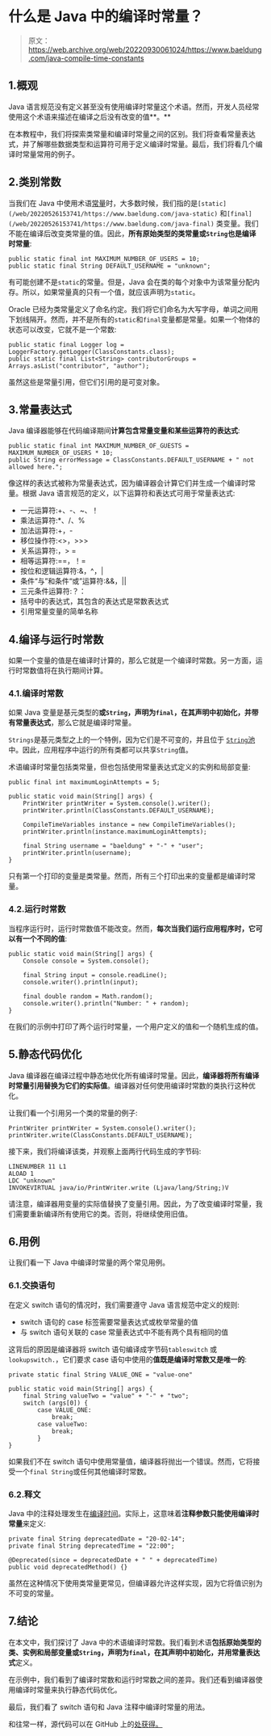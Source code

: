 # 什么是 Java 中的编译时常量？

> 原文：<https://web.archive.org/web/20220930061024/https://www.baeldung.com/java-compile-time-constants>

## 1.概观

Java 语言规范没有定义甚至没有使用编译时常量这个术语。然而，开发人员经常使用这个术语来描述在编译之后没有改变的值**。**

在本教程中，我们将探索类常量和编译时常量之间的区别。我们将查看常量表达式，并了解哪些数据类型和运算符可用于定义编译时常量。最后，我们将看几个编译时常量常用的例子。

## 2.类别常数

当我们在 Java 中使用术语[常量](/web/20220526153741/https://www.baeldung.com/java-constants-good-practices)时，大多数时候，我们指的是`[static](/web/20220526153741/https://www.baeldung.com/java-static)` 和`[final](/web/20220526153741/https://www.baeldung.com/java-final)` 类变量。我们不能在编译后改变类常量的值。因此，**所有原始类型的类常量或`String`也是编译时常量**:

```
public static final int MAXIMUM_NUMBER_OF_USERS = 10;
public static final String DEFAULT_USERNAME = "unknown"; 
```

有可能创建不是`static`的常量。但是，Java 会在类的每个对象中为该常量分配内存。所以，如果常量真的只有一个值，就应该声明为`static`。

Oracle 已经为类常量定义了命名约定。我们将它们命名为大写字母，单词之间用下划线隔开。然而，并不是所有的`static`和`final`变量都是常量。如果一个物体的状态可以改变，它就不是一个常数:

```
public static final Logger log = LoggerFactory.getLogger(ClassConstants.class);
public static final List<String> contributorGroups = Arrays.asList("contributor", "author");
```

虽然这些是常量引用，但它们引用的是可变对象。

## 3.常量表达式

Java 编译器能够在代码编译期间**计算包含常量变量和某些运算符的表达式**:

```
public static final int MAXIMUM_NUMBER_OF_GUESTS = MAXIMUM_NUMBER_OF_USERS * 10;
public String errorMessage = ClassConstants.DEFAULT_USERNAME + " not allowed here.";
```

像这样的表达式被称为常量表达式，因为编译器会计算它们并生成一个编译时常量。根据 Java 语言规范的定义，以下运算符和表达式可用于常量表达式:

*   一元运算符:+、-、~、！
*   乘法运算符:*、/、%
*   加法运算符:+，-
*   移位操作符:<>，>>>
*   关系运算符:，> =
*   相等运算符:==，！=
*   按位和逻辑运算符:&，^，|
*   条件“与”和条件“或”运算符:&&，||
*   三元条件运算符:？：
*   括号中的表达式，其包含的表达式是常数表达式
*   引用常量变量的简单名称

## 4.编译与运行时常数

如果一个变量的值是在编译时计算的，那么它就是一个编译时常数。另一方面，运行时常数值将在执行期间计算。

### 4.1.编译时常数

如果 Java 变量是基元类型的**或`String`，声明为`final`，在其声明中初始化，并带有常量表达式**，那么它就是编译时常量。

`Strings`是基元类型之上的一个特例，因为它们是不可变的，并且位于 [`String`池](/web/20220526153741/https://www.baeldung.com/java-string-pool)中。因此，应用程序中运行的所有类都可以共享`String`值。

术语编译时常量包括类常量，但也包括使用常量表达式定义的实例和局部变量:

```
public final int maximumLoginAttempts = 5;

public static void main(String[] args) {
    PrintWriter printWriter = System.console().writer();
    printWriter.println(ClassConstants.DEFAULT_USERNAME);

    CompileTimeVariables instance = new CompileTimeVariables();
    printWriter.println(instance.maximumLoginAttempts);

    final String username = "baeldung" + "-" + "user";
    printWriter.println(username);
}
```

只有第一个打印的变量是类常量。然而，所有三个打印出来的变量都是编译时常量。

### 4.2.运行时常数

当程序运行时，运行时常数值不能改变。然而，**每次当我们运行应用程序时，它可以有一个不同的值**:

```
public static void main(String[] args) {
    Console console = System.console();

    final String input = console.readLine();
    console.writer().println(input);

    final double random = Math.random();
    console.writer().println("Number: " + random);
}
```

在我们的示例中打印了两个运行时常量，一个用户定义的值和一个随机生成的值。

## 5.静态代码优化

Java 编译器在编译过程中静态地优化所有编译时常量。因此，**编译器将所有编译时常量引用替换为它们的实际值**。编译器对任何使用编译时常数的类执行这种优化。

让我们看一个引用另一个类的常量的例子:

```
PrintWriter printWriter = System.console().writer();
printWriter.write(ClassConstants.DEFAULT_USERNAME);
```

接下来，我们将编译该类，并观察上面两行代码生成的字节码:

```
LINENUMBER 11 L1
ALOAD 1
LDC "unknown"
INVOKEVIRTUAL java/io/PrintWriter.write (Ljava/lang/String;)V
```

请注意，编译器用变量的实际值替换了变量引用。因此，为了改变编译时常量，我们需要重新编译所有使用它的类。否则，将继续使用旧值。

## 6.用例

让我们看一下 Java 中编译时常量的两个常见用例。

### 6.1.交换语句

在定义 switch 语句的情况时，我们需要遵守 Java 语言规范中定义的规则:

*   switch 语句的 case 标签需要常量表达式或枚举常量的值
*   与 switch 语句关联的 case 常量表达式中不能有两个具有相同的值

这背后的原因是编译器将 switch 语句编译成字节码`tableswitch` 或`lookupswitch.`，它们要求 case 语句中使用的**值既是编译时常数又是唯一的**:

```
private static final String VALUE_ONE = "value-one"

public static void main(String[] args) {
    final String valueTwo = "value" + "-" + "two";
    switch (args[0]) {
        case VALUE_ONE:
            break;
        case valueTwo:
            break;
        }
}
```

如果我们不在 switch 语句中使用常量值，编译器将抛出一个错误。然而，它将接受一个`final String`或任何其他编译时常数。

### 6.2.释文

Java 中的注释处理发生在[编译时间](/web/20220526153741/https://www.baeldung.com/cs/compile-load-execution-time)。实际上，这意味着**注释参数只能使用编译时常量**来定义:

```
private final String deprecatedDate = "20-02-14";
private final String deprecatedTime = "22:00";

@Deprecated(since = deprecatedDate + " " + deprecatedTime)
public void deprecatedMethod() {}
```

虽然在这种情况下使用类常量更常见，但编译器允许这样实现，因为它将值识别为不可变的常量。

## 7.结论

在本文中，我们探讨了 Java 中的术语编译时常数。我们看到术语**包括原始类型的类、实例和局部变量或`String`，声明为`final`，在其声明中初始化，并用常量表达式**定义。

在示例中，我们看到了编译时常数和运行时常数之间的差异。我们还看到编译器使用编译时常量来执行静态代码优化。

最后，我们看了 switch 语句和 Java 注释中编译时常量的用法。

和往常一样，源代码可以在 GitHub 上的[处获得。](https://web.archive.org/web/20220526153741/https://github.com/eugenp/tutorials/tree/master/core-java-modules/core-java-lang-4)